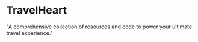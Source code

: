 # TravelHeart
"A comprehensive collection of resources and code to power your ultimate travel experience."
